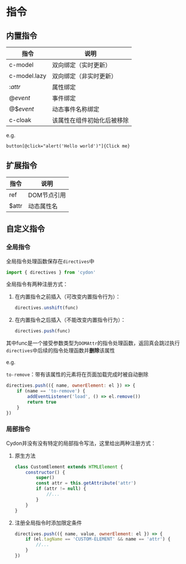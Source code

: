# 指令

## 内置指令

| 指令         | 说明                       |
| ------------ | -------------------------- |
| c-model      | 双向绑定（实时更新）       |
| c-model.lazy | 双向绑定（非实时更新）     |
| :*attr*      | 属性绑定                   |
| @*event*     | 事件绑定                   |
| @$*event*    | 动态事件名称绑定           |
| c-cloak      | 该属性在组件初始化后被移除 |

e.g.
```styl
button[@click="alert('Hello world')"]{Click me}
```

## 扩展指令

| 指令  | 说明        |
| ----- | ----------- |
| ref   | DOM节点引用 |
| $attr | 动态属性名  |

## 自定义指令
### 全局指令

全局指令处理函数保存在`directives`中
```js
import { directives } from 'cydon'
```

全局指令有两种注册方式：
1. 在内置指令之前插入（可改变内置指令行为）：
	```js
	directives.unshift(func)
	```
2. 在内置指令之后插入（不能改变内置指令行为）：
	```js
	directives.push(func)
	```

其中func是一个接受参数类型为`DOMAttr`的指令处理函数，返回真会跳过执行`directives`中后续的指令处理函数并**删除**该属性

e.g.

`to-remove`：带有该属性的元素将在页面加载完成时被自动删除
```js
directives.push(({ name, ownerElement: el }) => {
	if (name == 'to-remove') {
		addEventListener('load', () => el.remove())
		return true
	}
})
```

### 局部指令
Cydon并没有没有特定的局部指令写法，这里给出两种注册方式：
1. 原生方法
	```js
	class CustomElement extends HTMLElement {
		constructor() {
			super()
			const attr = this.getAttribute('attr')
			if (attr != null) {
				//...
			}
		}
	}
	```
2. 注册全局指令时添加限定条件
	```js
	directives.push(({ name, value, ownerElement: el }) => {
		if (el.tagName == 'CUSTOM-ELEMENT' && name == 'attr') {
			//...
		}
	})
	```